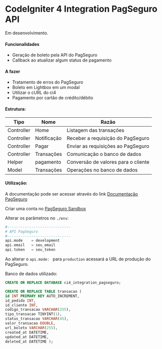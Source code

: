 # CodeIgniter 4  Integration PagSeguro API

Em desenvolvimento.

#### Funcionalidades

- Geração de boleto pela API do PagSeguro
- Callback ao atualizar algum status de pagamento

#### A fazer

- Tratamento de erros do PagSeguro
- Boleto em Lightbox em um modal
- Utilizar o cURL do ci4
- Pagamento por cartão de crédito/débito

#### Estrutura:
| Tipo | Nome | Razão |
| ------ | ------ | ------ |
| Controller  | Home  | Listagem das transações |
| Controller | Notificação  | Receber a requisição do PagSeguro |
|  Controller | Pagar  | Enviar as requisições ao PagSeguro |
| Controller  | Transações  | Comunicação o banco de dados |
| Helper  | pagamento  | Conversão de valores para o cliente |
| Model  | Transações  | Operações no banco de dados |

#### Utilização:
A documentação pode ser acessar através do link [Documentação PagSeguro](https://dev.pagseguro.uol.com.br/docs "Documentação PagSeguro")

Criar uma conta no [PagSeguro Sandbox](https://sandbox.pagseguro.uol.com.br/ "PagSeguro Sandbox")

 Alterar os parâmetros no `./env`: 

```php
#-----------------------------
# API PagSeguro
#-----------------------------
api.mode	= development
api.email	= seu_email
api.token	= seu_token
```
Ao alterar o `api.mode: ` para `production` acessará a URL de produção do PagSeguro.

Banco de dados utilizado:

```sql
CREATE OR REPLACE DATABASE ci4_integration_pagseguro;
```

```sql
CREATE OR REPLACE TABLE transacao (
id INT PRIMARY KEY AUTO_INCREMENT,
id_pedido INT,
id_cliente INT, 
codigo_transacao VARCHAR(255),
tipo_transacao TINYINT(1),
status_transacao VARCHAR(45),
valor_transacao DOUBLE,
url_boleto VARCHAR(255),
created_at DATETIME,
updated_at DATETIME,
deleted_at DATETIME );
```

